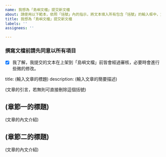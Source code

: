 ```yaml
---
name: 我想為「島嶼文檔」提交新文檔
about: 請使用以下範本，依照「括號」內的指示，將文本填入所有包含「括號」的輸入框中，並取代「括號」本身。
title: 我想為「島嶼文檔」提交新文檔
labels: ''
assignees: ''

---
```


### 撰寫文檔前請先同意以所有項目
- [x] 我了解，我提交的文本在上架到「島嶼文檔」前皆會經過審核，必要時會進行些微的修改。

<!-- 請填寫下方所有項目 -->
title:  (輸入文章的標題)
description:  (輸入文章的簡要描述)

<!-- 請在下方開始撰寫文章，請盡可能使用 Markdown 語法 -->
(文章的引言，若無則可直接刪除這個括號)

<!-- 可以複製下方的格式，直至您撰寫完成 -->
## (章節一的標題)
(文章的內文介紹)

## (章節二的標題)
(文章的內文介紹)
